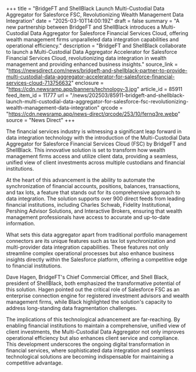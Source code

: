 +++
title = "BridgeFT and ShellBlack Launch Multi-Custodial Data Aggregator for Salesforce FSC, Revolutionizing Wealth Management Data Integration"
date = "2025-03-10T14:00:19Z"
draft = false
summary = "A new partnership between BridgeFT and ShellBlack introduces a Multi-Custodial Data Aggregator for Salesforce Financial Services Cloud, offering wealth management firms unparalleled data integration capabilities and operational efficiency."
description = "BridgeFT and ShellBlack collaborate to launch a Multi-Custodial Data Aggregator Accelerator for Salesforce Financial Services Cloud, revolutionizing data integration in wealth management and providing enhanced business insights."
source_link = "https://newsdirect.com/news/bridgeft-and-shellblack-partner-to-provide-multi-custodial-data-aggregator-accelerator-for-salesforce-financial-services-cloud-713756632"
enclosure = "https://cdn.newsramp.app/banners/technology-3.jpg"
article_id = 85911
feed_item_id = 11777
url = "/news/202503/85911-bridgeft-and-shellblack-launch-multi-custodial-data-aggregator-for-salesforce-fsc-revolutionizing-wealth-management-data-integration"
qrcode = "https://cdn.newsramp.app/news-direct/qrcode/253/10/fernq3re.webp"
source = "News Direct"
+++

<p>The financial services industry is witnessing a significant leap forward in data integration technology with the introduction of the Multi-Custodial Data Aggregator for Salesforce Financial Services Cloud (FSC) by BridgeFT and ShellBlack. This innovative solution is set to transform how wealth management firms access and utilize client data, providing a seamless, unified view of client investments across multiple custodians and financial institutions.</p><p>At the heart of this advancement is the ability to automate the synchronization of financial accounts, positions, balances, transactions, and tax lots, a feature that stands out for its comprehensive approach to data integration. The solution supports over 900 direct feeds from leading financial institutions, including Charles Schwab, Fidelity Institutional, Pershing Advisor Solutions, and Interactive Brokers, ensuring that wealth management professionals have access to accurate and up-to-date information.</p><p>What sets this data aggregator apart from traditional portfolio management connectors are its unique features such as tax lot synchronization and multi-provider data integration capabilities. These features not only streamline complex operational processes but also enhance business insights directly within the Salesforce platform, offering a competitive edge to financial institutions.</p><p>Dave Hagen, BridgeFT's Chief Commercial Officer, and Shell Black, president of ShellBlack, both emphasized the transformative potential of this solution. Hagen pointed out the critical role of Salesforce FSC as an enterprise connection engine for registered investment advisors and wealth management firms, while Black highlighted the solution's capacity to address long-standing data fragmentation challenges.</p><p>The implications of this technological advancement are far-reaching. By enabling financial institutions to maintain a comprehensive, unified view of client investments, the Multi-Custodial Data Aggregator not only improves operational efficiency but also enhances client service and compliance. This development underscores the ongoing digital transformation in financial services, where sophisticated data integration and seamless technological solutions are becoming indispensable for maintaining a competitive advantage.</p>